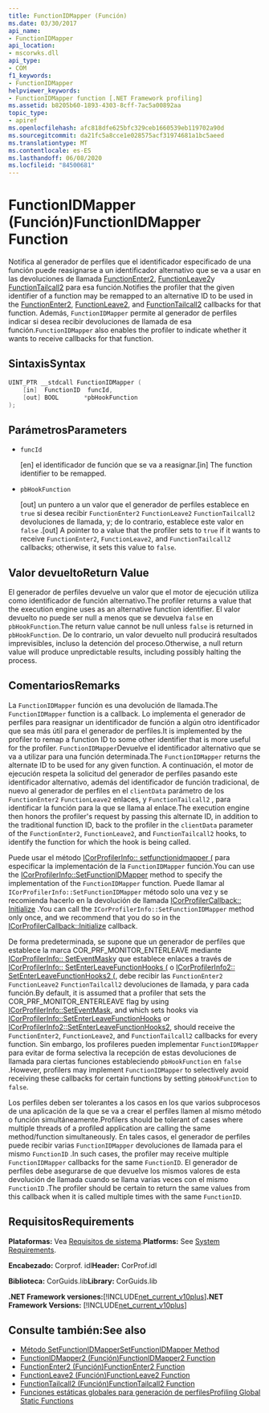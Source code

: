 ```yaml
---
title: FunctionIDMapper (Función)
ms.date: 03/30/2017
api_name:
- FunctionIDMapper
api_location:
- mscorwks.dll
api_type:
- COM
f1_keywords:
- FunctionIDMapper
helpviewer_keywords:
- FunctionIDMapper function [.NET Framework profiling]
ms.assetid: b8205b60-1893-4303-8cff-7ac5a00892aa
topic_type:
- apiref
ms.openlocfilehash: afc818dfe625bfc329ceb1660539eb119702a90d
ms.sourcegitcommit: da21fc5a8cce1e028575acf31974681a1bc5aeed
ms.translationtype: MT
ms.contentlocale: es-ES
ms.lasthandoff: 06/08/2020
ms.locfileid: "84500681"
---
```

# <a name="functionidmapper-function"></a><span data-ttu-id="05e16-102">FunctionIDMapper (Función)</span><span class="sxs-lookup"><span data-stu-id="05e16-102">FunctionIDMapper Function</span></span>
<span data-ttu-id="05e16-103">Notifica al generador de perfiles que el identificador especificado de una función puede reasignarse a un identificador alternativo que se va a usar en las devoluciones de llamada [FunctionEnter2](functionenter2-function.md), [FunctionLeave2](functionleave2-function.md)y [FunctionTailcall2](functiontailcall2-function.md) para esa función.</span><span class="sxs-lookup"><span data-stu-id="05e16-103">Notifies the profiler that the given identifier of a function may be remapped to an alternative ID to be used in the [FunctionEnter2](functionenter2-function.md), [FunctionLeave2](functionleave2-function.md), and [FunctionTailcall2](functiontailcall2-function.md) callbacks for that function.</span></span> <span data-ttu-id="05e16-104">Además, `FunctionIDMapper` permite al generador de perfiles indicar si desea recibir devoluciones de llamada de esa función.</span><span class="sxs-lookup"><span data-stu-id="05e16-104">`FunctionIDMapper` also enables the profiler to indicate whether it wants to receive callbacks for that function.</span></span>  
  
## <a name="syntax"></a><span data-ttu-id="05e16-105">Sintaxis</span><span class="sxs-lookup"><span data-stu-id="05e16-105">Syntax</span></span>  
  
```cpp  
UINT_PTR __stdcall FunctionIDMapper (  
    [in]  FunctionID  funcId,
    [out] BOOL       *pbHookFunction  
);  
```  
  
## <a name="parameters"></a><span data-ttu-id="05e16-106">Parámetros</span><span class="sxs-lookup"><span data-stu-id="05e16-106">Parameters</span></span>

- `funcId`

  <span data-ttu-id="05e16-107">\[en] el identificador de función que se va a reasignar.</span><span class="sxs-lookup"><span data-stu-id="05e16-107">\[in] The function identifier to be remapped.</span></span>

- `pbHookFunction`

  <span data-ttu-id="05e16-108">\[out] un puntero a un valor que el generador de perfiles establece en `true` si desea recibir `FunctionEnter2` `FunctionLeave2` `FunctionTailcall2` devoluciones de llamada, y; de lo contrario, establece este valor en `false` .</span><span class="sxs-lookup"><span data-stu-id="05e16-108">\[out] A pointer to a value that the profiler sets to `true` if it wants to receive `FunctionEnter2`, `FunctionLeave2`, and `FunctionTailcall2` callbacks; otherwise, it sets this value to `false`.</span></span>

## <a name="return-value"></a><span data-ttu-id="05e16-109">Valor devuelto</span><span class="sxs-lookup"><span data-stu-id="05e16-109">Return Value</span></span>  
 <span data-ttu-id="05e16-110">El generador de perfiles devuelve un valor que el motor de ejecución utiliza como identificador de función alternativo.</span><span class="sxs-lookup"><span data-stu-id="05e16-110">The profiler returns a value that the execution engine uses as an alternative function identifier.</span></span> <span data-ttu-id="05e16-111">El valor devuelto no puede ser null a menos que se devuelva `false` en `pbHookFunction`.</span><span class="sxs-lookup"><span data-stu-id="05e16-111">The return value cannot be null unless `false` is returned in `pbHookFunction`.</span></span> <span data-ttu-id="05e16-112">De lo contrario, un valor devuelto null producirá resultados imprevisibles, incluso la detención del proceso.</span><span class="sxs-lookup"><span data-stu-id="05e16-112">Otherwise, a null return value will produce unpredictable results, including possibly halting the process.</span></span>  
  
## <a name="remarks"></a><span data-ttu-id="05e16-113">Comentarios</span><span class="sxs-lookup"><span data-stu-id="05e16-113">Remarks</span></span>  
 <span data-ttu-id="05e16-114">La `FunctionIDMapper` función es una devolución de llamada.</span><span class="sxs-lookup"><span data-stu-id="05e16-114">The `FunctionIDMapper` function is a callback.</span></span> <span data-ttu-id="05e16-115">Lo implementa el generador de perfiles para reasignar un identificador de función a algún otro identificador que sea más útil para el generador de perfiles.</span><span class="sxs-lookup"><span data-stu-id="05e16-115">It is implemented by the profiler to remap a function ID to some other identifier that is more useful for the profiler.</span></span> <span data-ttu-id="05e16-116">`FunctionIDMapper`Devuelve el identificador alternativo que se va a utilizar para una función determinada.</span><span class="sxs-lookup"><span data-stu-id="05e16-116">The `FunctionIDMapper` returns the alternate ID to be used for any given function.</span></span> <span data-ttu-id="05e16-117">A continuación, el motor de ejecución respeta la solicitud del generador de perfiles pasando este identificador alternativo, además del identificador de función tradicional, de nuevo al generador de perfiles en el `clientData` parámetro de los `FunctionEnter2` `FunctionLeave2` enlaces, y `FunctionTailcall2` , para identificar la función para la que se llama al enlace.</span><span class="sxs-lookup"><span data-stu-id="05e16-117">The execution engine then honors the profiler's request by passing this alternate ID, in addition to the traditional function ID, back to the profiler in the `clientData` parameter of the `FunctionEnter2`, `FunctionLeave2`, and `FunctionTailcall2` hooks, to identify the function for which the hook is being called.</span></span>  
  
 <span data-ttu-id="05e16-118">Puede usar el método [ICorProfilerInfo:: setfunctionidmapper (](icorprofilerinfo-setfunctionidmapper-method.md) para especificar la implementación de la `FunctionIDMapper` función.</span><span class="sxs-lookup"><span data-stu-id="05e16-118">You can use the [ICorProfilerInfo::SetFunctionIDMapper](icorprofilerinfo-setfunctionidmapper-method.md) method to specify the implementation of the `FunctionIDMapper` function.</span></span> <span data-ttu-id="05e16-119">Puede llamar al `ICorProfilerInfo::SetFunctionIDMapper` método solo una vez y se recomienda hacerlo en la devolución de llamada [ICorProfilerCallback:: Initialize](icorprofilercallback-initialize-method.md) .</span><span class="sxs-lookup"><span data-stu-id="05e16-119">You can call the `ICorProfilerInfo::SetFunctionIDMapper` method only once, and we recommend that you do so in the [ICorProfilerCallback::Initialize](icorprofilercallback-initialize-method.md) callback.</span></span>  
  
 <span data-ttu-id="05e16-120">De forma predeterminada, se supone que un generador de perfiles que establece la marca COR_PRF_MONITOR_ENTERLEAVE mediante [ICorProfilerInfo:: SetEventMask](icorprofilerinfo-seteventmask-method.md)y que establece enlaces a través de [ICorProfilerInfo:: SetEnterLeaveFunctionHooks (](icorprofilerinfo-setenterleavefunctionhooks-method.md) o [ICorProfilerInfo2:: SetEnterLeaveFunctionHooks2 (](icorprofilerinfo2-setenterleavefunctionhooks2-method.md), debe recibir las `FunctionEnter2` `FunctionLeave2` `FunctionTailcall2` devoluciones de llamada, y para cada función.</span><span class="sxs-lookup"><span data-stu-id="05e16-120">By default, it is assumed that a profiler that sets the COR_PRF_MONITOR_ENTERLEAVE flag by using [ICorProfilerInfo::SetEventMask](icorprofilerinfo-seteventmask-method.md), and which sets hooks via [ICorProfilerInfo::SetEnterLeaveFunctionHooks](icorprofilerinfo-setenterleavefunctionhooks-method.md) or [ICorProfilerInfo2::SetEnterLeaveFunctionHooks2](icorprofilerinfo2-setenterleavefunctionhooks2-method.md), should receive the `FunctionEnter2`, `FunctionLeave2`, and `FunctionTailcall2` callbacks for every function.</span></span> <span data-ttu-id="05e16-121">Sin embargo, los profileres pueden implementar `FunctionIDMapper` para evitar de forma selectiva la recepción de estas devoluciones de llamada para ciertas funciones estableciendo `pbHookFunction` en `false` .</span><span class="sxs-lookup"><span data-stu-id="05e16-121">However, profilers may implement `FunctionIDMapper` to selectively avoid receiving these callbacks for certain functions by setting `pbHookFunction` to `false`.</span></span>  
  
 <span data-ttu-id="05e16-122">Los perfiles deben ser tolerantes a los casos en los que varios subprocesos de una aplicación de la que se va a crear el perfiles llamen al mismo método o función simultáneamente.</span><span class="sxs-lookup"><span data-stu-id="05e16-122">Profilers should be tolerant of cases where multiple threads of a profiled application are calling the same method/function simultaneously.</span></span> <span data-ttu-id="05e16-123">En tales casos, el generador de perfiles puede recibir varias `FunctionIDMapper` devoluciones de llamada para el mismo `FunctionID` .</span><span class="sxs-lookup"><span data-stu-id="05e16-123">In such cases, the profiler may receive multiple `FunctionIDMapper` callbacks for the same `FunctionID`.</span></span> <span data-ttu-id="05e16-124">El generador de perfiles debe asegurarse de que devuelve los mismos valores de esta devolución de llamada cuando se llama varias veces con el mismo `FunctionID` .</span><span class="sxs-lookup"><span data-stu-id="05e16-124">The profiler should be certain to return the same values from this callback when it is called multiple times with the same `FunctionID`.</span></span>  
  
## <a name="requirements"></a><span data-ttu-id="05e16-125">Requisitos</span><span class="sxs-lookup"><span data-stu-id="05e16-125">Requirements</span></span>  
 <span data-ttu-id="05e16-126">**Plataformas:** Vea [Requisitos de sistema](../../get-started/system-requirements.md).</span><span class="sxs-lookup"><span data-stu-id="05e16-126">**Platforms:** See [System Requirements](../../get-started/system-requirements.md).</span></span>  
  
 <span data-ttu-id="05e16-127">**Encabezado:** Corprof. idl</span><span class="sxs-lookup"><span data-stu-id="05e16-127">**Header:** CorProf.idl</span></span>  
  
 <span data-ttu-id="05e16-128">**Biblioteca:** CorGuids.lib</span><span class="sxs-lookup"><span data-stu-id="05e16-128">**Library:** CorGuids.lib</span></span>  
  
 <span data-ttu-id="05e16-129">**.NET Framework versiones:**[!INCLUDE[net_current_v10plus](../../../../includes/net-current-v10plus-md.md)]</span><span class="sxs-lookup"><span data-stu-id="05e16-129">**.NET Framework Versions:** [!INCLUDE[net_current_v10plus](../../../../includes/net-current-v10plus-md.md)]</span></span>  
  
## <a name="see-also"></a><span data-ttu-id="05e16-130">Consulte también:</span><span class="sxs-lookup"><span data-stu-id="05e16-130">See also</span></span>

- [<span data-ttu-id="05e16-131">Método SetFunctionIDMapper</span><span class="sxs-lookup"><span data-stu-id="05e16-131">SetFunctionIDMapper Method</span></span>](icorprofilerinfo-setfunctionidmapper-method.md)
- [<span data-ttu-id="05e16-132">FunctionIDMapper2 (Función)</span><span class="sxs-lookup"><span data-stu-id="05e16-132">FunctionIDMapper2 Function</span></span>](functionidmapper2-function.md)
- [<span data-ttu-id="05e16-133">FunctionEnter2 (Función)</span><span class="sxs-lookup"><span data-stu-id="05e16-133">FunctionEnter2 Function</span></span>](functionenter2-function.md)
- [<span data-ttu-id="05e16-134">FunctionLeave2 (Función)</span><span class="sxs-lookup"><span data-stu-id="05e16-134">FunctionLeave2 Function</span></span>](functionleave2-function.md)
- [<span data-ttu-id="05e16-135">FunctionTailcall2 (Función)</span><span class="sxs-lookup"><span data-stu-id="05e16-135">FunctionTailcall2 Function</span></span>](functiontailcall2-function.md)
- [<span data-ttu-id="05e16-136">Funciones estáticas globales para generación de perfiles</span><span class="sxs-lookup"><span data-stu-id="05e16-136">Profiling Global Static Functions</span></span>](profiling-global-static-functions.md)
